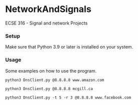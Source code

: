 # NetworkAndSignals
 ECSE 316 - Signal and network Projects
### Setup
Make sure that Python 3.9 or later is installed on your system.

### Usage
Some examples on how to use the program.

```
python3 DnsClient.py @8.8.8.8 www.amazon.com
```

```
python3 DnsClient.py @8.8.8.8 mcgill.ca
```

```
python3 DnsClient.py -t 5 -r 3 @8.8.8.8 www.facebook.com
```